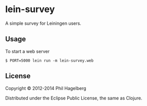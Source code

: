 # lein-survey

A simple survey for Leiningen users.

## Usage

To start a web server

    $ PORT=5000 lein run -m lein-survey.web

## License

Copyright © 2012-2014 Phil Hagelberg

Distributed under the Eclipse Public License, the same as Clojure.
